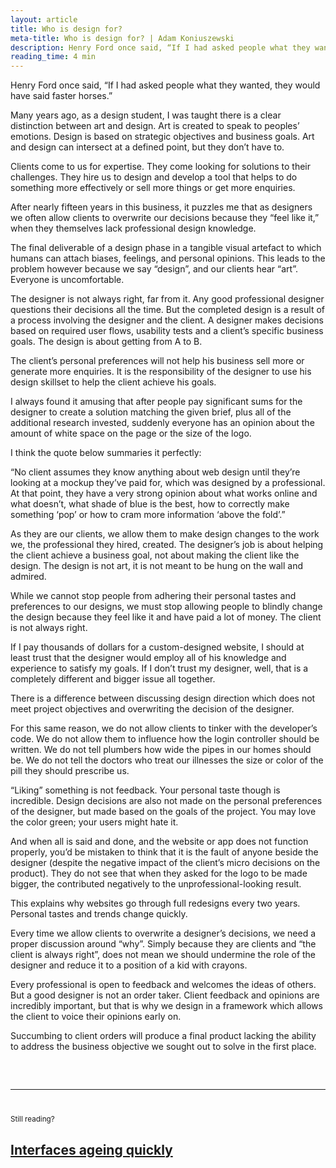 ```yaml
---
layout: article
title: Who is design for?
meta-title: Who is design for? | Adam Koniuszewski
description: Henry Ford once said, “If I had asked people what they wanted, they would have said faster horses.”
reading_time: 4 min
---
```

Henry Ford once said, “If I had asked people what they wanted, they would have said faster horses.”

Many years ago, as a design student, I was taught there is a clear distinction between art and design. Art is created to speak to peoples’ emotions. Design is based on strategic objectives and business goals. Art and design can intersect at a defined point, but they don’t have to. 

Clients come to us for expertise. They come looking for solutions to their challenges. They hire us to design and develop a tool that helps to do something more effectively or sell more things or get more enquiries. 

After nearly fifteen years in this business, it puzzles me that as designers we often allow clients to overwrite our decisions because they “feel like it,” when they themselves lack professional design knowledge. 

The final deliverable of a design phase in a tangible visual artefact to which humans can attach biases, feelings, and personal opinions. This leads to the problem however because we say “design”, and our clients hear “art”. Everyone is uncomfortable. 

The designer is not always right, far from it. Any good professional designer questions their decisions all the time. But the completed design is a result of a process involving the designer and the client. 
A designer makes decisions based on required user flows, usability tests and a client’s specific business goals. The design is about getting from A to B. 

The client’s personal preferences will not help his business sell more or generate more enquiries. It is the responsibility of the designer to use his design skillset to help the client achieve his goals. 

I always found it amusing that after people pay significant sums for the designer to create a solution matching the given brief, plus all of the additional research invested, suddenly everyone has an opinion about the amount of white space on the page or the size of the logo. 

I think the quote below summaries it perfectly:

“No client assumes they know anything about web design until they’re looking at a mockup they’ve paid for, which was designed by a professional. At that point, they have a very strong opinion about what works online and what doesn’t, what shade of blue is the best, how to correctly make something ‘pop’ or how to cram more information ‘above the fold’.”

As they are our clients, we allow them to make design changes to the work we, the professional they hired, created. The designer’s job is about helping the client achieve a business goal, not about making the client like the design. The design is not art, it is not meant to be hung on the wall and admired.

While we cannot stop people from adhering their personal tastes and preferences to our designs, we must stop allowing people to blindly change the design because they feel like it and have paid a lot of money. The client is not always right. 

If I pay thousands of dollars for a custom-designed website, I should at least trust that the designer would employ all of his knowledge and experience to satisfy my goals. If I don’t trust my designer, well, that is a completely different and bigger issue all together. 

There is a difference between discussing design direction which does not meet project objectives and overwriting the decision of the designer. 

For this same reason, we do not allow clients to tinker with the developer’s code. We do not allow them to influence how the login controller should be written. We do not tell plumbers how wide the pipes in our homes should be. We do not tell the doctors who treat our illnesses the size or color of the pill they should prescribe us.  

“Liking” something is not feedback. Your personal taste though is incredible. Design decisions are also not made on the personal preferences of the designer, but made based on the goals of the project. You may love the color green; your users might hate it.

And when all is said and done, and the website or app does not function properly, you’d be mistaken to think that it is the fault of anyone beside the designer (despite the negative impact of the client’s micro decisions on the product). They do not see that when they asked for the logo to be made bigger, the contributed negatively to the unprofessional-looking result. 

This explains why websites go through full redesigns every two years. Personal tastes and trends change quickly. 

Every time we allow clients to overwrite a designer’s decisions, we need a proper discussion around “why”. Simply because they are clients and “the client is always right”, does not mean we should undermine the role of the designer and reduce it to a position of a kid with crayons. 

Every professional is open to feedback and welcomes the ideas of others. But a good designer is not an order taker. Client feedback and opinions are incredibly important, but that is why we design in a framework which allows the client to voice their opinions early on. 

Succumbing to client orders will produce a final product lacking the ability to address the business objective we sought out to solve in the first place.

<hr style="margin-top: 60px; margin-bottom: 40px;">
<small>Still reading?</small>
<h2><a href="/writing/interfaces-ageing-quickly/">Interfaces ageing quickly</a></h2>